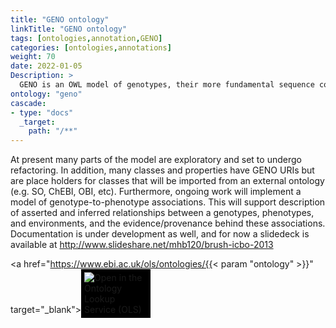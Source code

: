 ```yaml
---
title: "GENO ontology"
linkTitle: "GENO ontology"
tags: [ontologies,annotation,GENO]
categories: [ontologies,annotations]
weight: 70
date: 2022-01-05
Description: >
  GENO is an OWL model of genotypes, their more fundamental sequence components, and links to related biological and experimental entities. 
ontology: "geno"
cascade:
- type: "docs"
  _target:
    path: "/**"
---
```


At present many parts of the model are exploratory and set to undergo refactoring. In addition, many classes and properties have GENO URIs but are place holders for classes that will be imported from an external ontology (e.g. SO, ChEBI, OBI, etc). Furthermore, ongoing work will implement a model of genotype-to-phenotype associations. This will support description of asserted and inferred relationships between a genotypes, phenotypes, and environments, and the evidence/provenance behind these associations. Documentation is under development as well, and for now a slidedeck is available at http://www.slideshare.net/mhb120/brush-icbo-2013

<a href="https://www.ebi.ac.uk/ols/ontologies/{{< param "ontology" >}}" target="_blank"><img src="https://www.ebi.ac.uk/ols/img/OLS_logo_2017.png" style="max-width: 20%; background: #000000; padding: 5px;" alt="Open in the Ontology Lookup Service (OLS)" ></a>

<div id="result">
<script>  $( "#result" ).load( "https://www.ebi.ac.uk/ols/ontologies/{{< param "ontology" >}}  #ontology_info_box", function(){$("a[href^='../']").each(function(){$(this).attr('target','_blank');$(this).attr('href',$(this).attr('href').replace('../','https://www.ebi.ac.uk/ols/'));})})</script>


</script>
</div>
